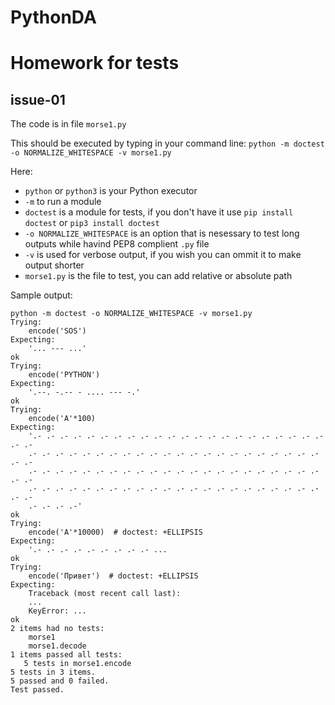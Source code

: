 # PythonDA
# Homework for tests

## issue-01

The code is in file `morse1.py`

This should be executed by typing in your command line:
`python -m doctest -o NORMALIZE_WHITESPACE -v morse1.py`

Here:
- `python` or `python3` is your Python executor
- `-m` to run a module
- `doctest` is a module for tests, if you don't have it use `pip install doctest` or `pip3 install doctest`
- `-o NORMALIZE_WHITESPACE` is an option that is nesessary to test long outputs while havind PEP8 complient `.py` file
- `-v` is used for verbose output, if you wish you can ommit it to make output shorter
- `morse1.py` is the file to test, you can add relative or absolute path

Sample output:
```
python -m doctest -o NORMALIZE_WHITESPACE -v morse1.py
Trying:
    encode('SOS')
Expecting:
    '... --- ...'
ok
Trying:
    encode('PYTHON')
Expecting:
    '.--. -.-- - .... --- -.'
ok
Trying:
    encode('A'*100)
Expecting:
    '.- .- .- .- .- .- .- .- .- .- .- .- .- .- .- .- .- .- .- .- .- .- .- .-
    .- .- .- .- .- .- .- .- .- .- .- .- .- .- .- .- .- .- .- .- .- .- .- .-
    .- .- .- .- .- .- .- .- .- .- .- .- .- .- .- .- .- .- .- .- .- .- .- .-
    .- .- .- .- .- .- .- .- .- .- .- .- .- .- .- .- .- .- .- .- .- .- .- .-
    .- .- .- .-'
ok
Trying:
    encode('A'*10000)  # doctest: +ELLIPSIS
Expecting:
    '.- .- .- .- .- .- .- .- .- ...
ok
Trying:
    encode('Привет')  # doctest: +ELLIPSIS
Expecting:
    Traceback (most recent call last):
    ...
    KeyError: ...
ok
2 items had no tests:
    morse1
    morse1.decode
1 items passed all tests:
   5 tests in morse1.encode
5 tests in 3 items.
5 passed and 0 failed.
Test passed.
```

